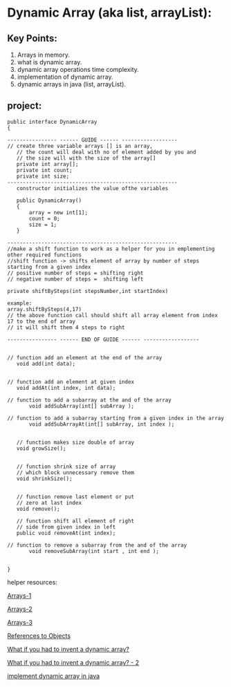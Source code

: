 # Dynamic Array (aka list, arrayList):



## Key Points:
1. Arrays in memory.
2. what is dynamic array.
3. dynamic array operations time complexity.
4. implementation of dynamic array.
5. dynamic arrays in java (list, arrayList).




## project:
 ```
 public interface DynamicArray
{

---------------- ------ GUIDE ------ ------------------
// create three variable arrays [] is an array,
    // the count will deal with no of element added by you and
    // the size will with the size of the array[]
    private int array[];
    private int count;
    private int size;
-------------------------------------------------------
    constructor initializes the value ofthe variables
 
    public DynamicArray()
    {
        array = new int[1];
        count = 0;
        size = 1;
    }

-------------------------------------------------------
//make a shift function to work as a helper for you in emplementing other required functions
//shift function -> shifts element of array by number of steps starting from a given index 
// positive number of steps = shifting right
// negative number of steps =  shifting left

private shiftBySteps(int stepsNumber,int startIndex)

example:
array.shiftBySteps(4,17)
// the above function call should shift all array element from index 17 to the end of array 
// it will shift them 4 steps to right  

---------------- ------ END OF GUIDE ------ ------------------


// function add an element at the end of the array
    void add(int data);


// function add an element at given index
    void addAt(int index, int data);

// function to add a subarray at the and of the array
		void addSubArray(int[] subArray );

// function to add a subarray starting from a given index in the array
		void addSubArrayAt(int[] subArray, int index );


    // function makes size double of array
    void growSize();


    // function shrink size of array
    // which block unnecessary remove them
    void shrinkSize();


    // function remove last element or put
    // zero at last index
    void remove();

    // function shift all element of right
    // side from given index in left
    public void removeAt(int index);

// function to remove a subarray from the and of the array
		void removeSubArray(int start , int end );


}
```





helper resources:

[Arrays-1](https://www.youtube.com/watch?v=ALs4QeZ495Y)

[Arrays-2](https://youtu.be/A_CQhz8xsQg)

[Arrays-3](https://www.youtube.com/watch?v=wubHiW8Vhds&list=PLrW6ND2wzt4o4kYvTrk1xQjCLiIumqTL3&index=6)

[References to Objects](https://www.youtube.com/watch?v=fCwliBVEwrw&list=PLrW6ND2wzt4o4kYvTrk1xQjCLiIumqTL3&index=6)



[What if you had to invent a dynamic array?](https://www.youtube.com/watch?v=5AllG-i_yto)

[What if you had to invent a dynamic array? - 2](https://www.youtube.com/watch?v=Ij7NQ-0mIVA)


[implement dynamic array in java](https://www.youtube.com/watch?v=uBYUEcmESTw)